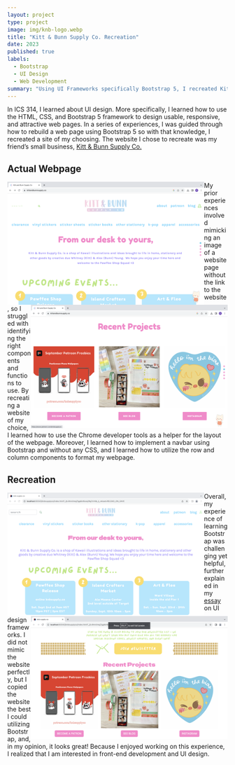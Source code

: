 ```yaml
---
layout: project
type: project
image: img/knb-logo.webp
title: "Kitt & Bunn Supply Co. Recreation"
date: 2023
published: true
labels:
  - Bootstrap
  - UI Design
  - Web Development
summary: "Using UI Frameworks specifically Bootstrap 5, I recreated Kitt and Bun Supply Co.'s webpage."
---
```


In ICS 314, I learned about UI design. More specifically, I learned how to use the HTML, CSS, and Bootstrap 5 framework to design usable, responsive, and attractive web pages. In a series of experiences, I was guided through how to rebuild a web page using Bootstrap 5 so with that knowledge, I recreated a site of my choosing. The website I chose to recreate was my friend’s small business, [Kitt & Bunn Supply Co.](https://www.kittandbunnsupply.co/)

## Actual Webpage

<div class="row justify-content-center py-2">
  <div class="col-5">
    <img width="450px" align="left" class="rounded" src="../img/knb-actual.png">
  </div>
  <div class="col-5">
    <img width="450px" align="right" class="rounded" src="../img/knb2-actual.png">
  </div>
</div>

My prior experiences involved mimicking an image of a website page without the link to the website, so I struggled with identifying the right components and functions to use. By recreating a website of my choice, I learned how to use the Chrome developer tools as a helper for the layout of the webpage. Moreover, I learned how to implement a navbar using Bootstrap and without any CSS, and I learned how to utilize the row and column components to format my webpage. 

## Recreation
<div class="row justify-content-center py-2">
  <div class="col-5">
    <img width="450px" align="left" class="rounded" src="../img/knb-recreate.png">
  </div>
  <div class="col-5">
    <img width="450px" align="right" class="rounded" src="../img/knb-recreate2.png">
  </div>
</div>

Overall, my experience of learning Bootstrap was challenging yet helpful, further explained in my [essay](https://cjochim.github.io/essays/ui-design-frameworks.html) on UI design frameworks. I did not mimic the website perfectly, but I copied the website the best I could utilizing Bootstrap, and, in my opinion, it looks great! Because I enjoyed working on this experience, I realized that I am interested in front-end development and UI design. 
